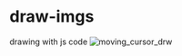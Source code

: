 # draw-imgs
drawing with js code 
![moving_cursor_drw](https://user-images.githubusercontent.com/89683914/195869760-edfb9c7f-6c8d-40f2-a7c2-bc817d1cc579.png)

